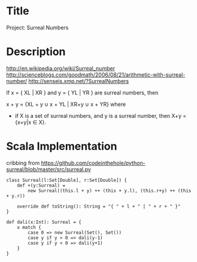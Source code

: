 # Title

Project: Surreal Numbers

# Description

http://en.wikipedia.org/wiki/Surreal_number
http://scienceblogs.com/goodmath/2006/08/21/arithmetic-with-surreal-number/
http://senseis.xmp.net/?SurrealNumbers

If x = { XL | XR } and y = { YL | YR } are surreal numbers, then

x + y = {XL + y ∪ x + YL | XR+y ∪ x + YR} where

* if X is a set of surreal numbers, and y is a surreal number, then X+y = {x+y|x ∈ X}.


# Scala Implementation

cribbing from https://github.com/codeinthehole/python-surreal/blob/master/src/surreal.py

	class Surreal(l:Set[Double], r:Set[Double]) {
		def +(y:Surreal) = 
			new Surreal((this.l + y) ++ (this + y.l), (this.r+y) ++ (this + y.r))
	
		override def toString(): String = "{ " + l + " | " + r + " }"
	}

	def dali(x:Int): Surreal = {
		x match {
			case 0 => new Surreal(Set(), Set())
			case y if y > 0 => dali(y-1)
			case y if y < 0 => dali(y+1)
		}
	}

